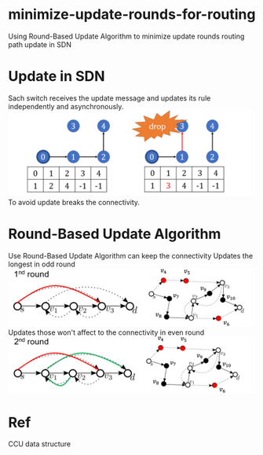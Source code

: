 # minimize-update-rounds-for-routing
Using Round-Based Update Algorithm to minimize update rounds routing path update in SDN
# Update in SDN
Sach switch receives the update message and updates its rule independently and asynchronously.
![image](https://github.com/Com1t/minimize-update-rounds-for-routing/blob/master/DEMO/001.png)
To avoid update breaks the connectivity.
# Round-Based Update Algorithm
Use Round-Based Update Algorithm can keep the connectivity
Updates the longest in odd round
![image](https://github.com/Com1t/minimize-update-rounds-for-routing/blob/master/DEMO/002.png)
Updates those won't affect to the connectivity in even round
![image](https://github.com/Com1t/minimize-update-rounds-for-routing/blob/master/DEMO/003.png)

# Ref
CCU data structure
